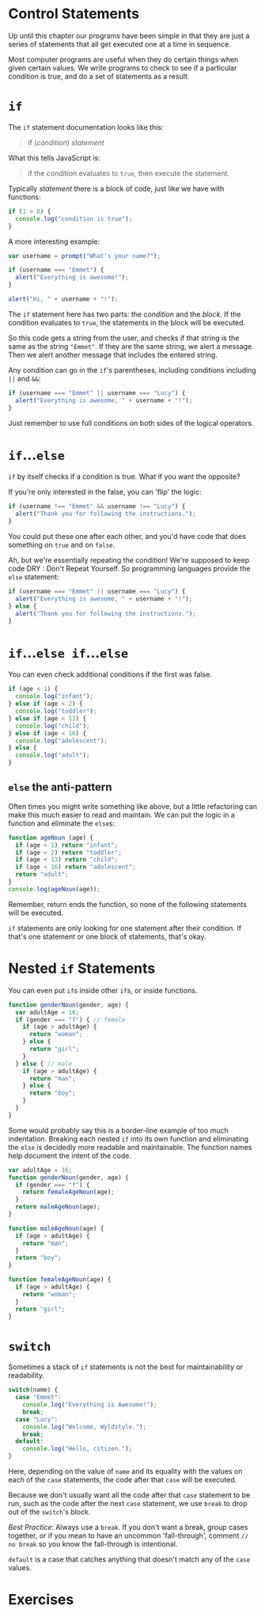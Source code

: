 # Control Statements

Up until this chapter our programs have been simple in that they are just a series of statements that all get executed one at a time in sequence.

Most computer programs are useful when they do certain things when given certain values. We write programs to check to see if a particular condition is true, and do a set of statements as a result.

# `if`

The `if` statement documentation looks like this:

> if (*condition*) *statement*

What this tells JavaScript is:
> if the *condition* evaluates to `true`, then execute the statement.

Typically *statement* there is a block of code, just like we have with functions:

```js
if (1 > 0) {
  console.log("condition is true");
}
```

A more interesting example:

```js
var username = prompt("What's your name?");

if (username === "Emmet") {
  alert("Everything is awesome!");
}

alert("Hi, " + username + "!");
```

The `if` statement here has two parts: the *condition* and the *block*. If the condition evaluates to `true`, the statements in the block will be executed.

So this code gets a string from the user, and checks if that string is the same as the string `"Emmet"`. If they are the same string, we alert a message. Then we alert another message that includes the entered string.

Any condition can go in the `if`'s parentheses, including conditions including `||` and `&&`:

```js
if (username === "Emmet" || username === "Lucy") {
  alert("Everything is awesome, " + username + "!");
}
```

Just remember to use full conditions on both sides of the logical operators.

# `if`…`else`

`if` by itself checks if a condition is true. What if you want the opposite?

If you're only interested in the false, you can 'flip' the logic:

```js
if (username !== "Emmet" && username !== "Lucy") {
  alert("Thank you for following the instructions.");
}
```

You could put these one after each other, and you'd have code that does something on `true` and on `false`.

Ah, but we're essentially repeating the condition! We're supposed to keep code DRY : Don't Repeat Yourself. So programming languages provide the `else` statement:

```js
if (username === "Emmet" || username === "Lucy") {
  alert("Everything is awesome, " + username + "!");
} else {
  alert("Thank you for following the instructions.");
}
```

# `if`…`else if`…`else`

You can even check additional conditions if the first was false.

```js
if (age < 1) {
  console.log("infant");
} else if (age < 2) {
  console.log("toddler");
} else if (age < 13) {
  console.log("child");
} else if (age < 16) {
  console.log("adolescent");
} else {
  console.log("adult");
}
```
## `else` the anti-pattern

Often times you might write something like above, but a little refactoring can make this much easier to read and maintain. We can put the logic in a function and eliminate the `else`s:

```js
function ageNoun (age) {
  if (age < 1) return "infant";
  if (age < 2) return "toddler";
  if (age < 13) return "child";
  if (age < 16) return "adolescent";
  return "adult";
}
console.log(ageNoun(age));
```

Remember, return ends the function, so none of the following statements will be executed.

`if` statements are only looking for one statement after their condition. If that's one statement or one block of statements, that's okay.


# Nested `if` Statements

You can even put `if`s inside other `if`s, or inside functions.

```js
function genderNoun(gender, age) {
  var adultAge = 16;
  if (gender === "f") { // female
    if (age > adultAge) {
      return "woman";
    } else {
      return "girl";
    }
  } else { // male
    if (age > adultAge) {
      return "man";
    } else {
      return "boy";
    }
  }
}
```

Some would probably say this is a border-line example of too much indentation. Breaking each nested `if` into its own function and eliminating the `else` is decidedly more readable and maintainable. The function names help document the intent of the code.

```js
var adultAge = 16;
function genderNoun(gender, age) {
  if (gender === "f") {
    return femaleAgeNoun(age);
  }
  return maleAgeNoun(age);
}

function maleAgeNoun(age) {
  if (age > adultAge) {
    return "man";
  }
  return "boy";
}

function femaleAgeNoun(age) {
  if (age > adultAge) {
    return "woman";
  }
  return "girl";
}
```

# `switch`
Sometimes a stack of `if` statements is not the best for maintainability or readability.

```js
switch(name) {
  case "Emmet":
    console.log("Everything is Awesome!");
    break;
  case "Lucy":
    console.log("Welcome, Wyldstyle.");
    break;
  default:
    console.log("Hello, citizen.");
}
```

Here, depending on the value of `name` and its equality with the values on each of the `case` statements, the code after that `case` will be executed.

Because we don't usually want all the code after that `case` statement to be run, such as the code after the next `case` statement, we use `break` to drop out of the `switch`'s block.

*Best Practice*: Always use a `break`. If you don't want a break, group cases together, or if you mean to have an uncommon 'fall-through', comment `// no break` so you know the fall-through is intentional.

`default` is a case that catches anything that doesn't match any of the `case` values.

# Exercises
